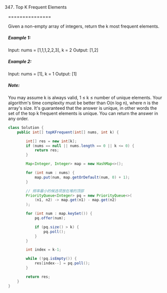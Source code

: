 347. Top K Frequent Elements

===============

Given a non-empty array of integers, return the k most frequent elements.

##### Example 1:

Input: nums = [1,1,1,2,2,3], k = 2
Output: [1,2]

##### Example 2:

Input: nums = [1], k = 1
Output: [1]

##### Note:

You may assume k is always valid, 1 ≤ k ≤ number of unique elements.
Your algorithm's time complexity must be better than O(n log n), where n is the array's size.
It's guaranteed that the answer is unique, in other words the set of the top k frequent elements is unique.
You can return the answer in any order.

```java
class Solution {
    public int[] topKFrequent(int[] nums, int k) {

        int[] res = new int[k];
        if (nums == null || nums.length == 0 || k <= 0) {
            return res;
        }

        Map<Integer, Integer> map = new HashMap<>();

        for (int num : nums) {
            map.put(num, map.getOrDefault(num, 0) + 1);
        }

        // 频率最小的候选项放在堆的顶部
        PriorityQueue<Integer> pq = new PriorityQueue<>(
            (n1, n2) -> map.get(n1) - map.get(n2)
        );

        for (int num : map.keySet()) {
            pq.offer(num);

            if (pq.size() > k) {
                pq.poll();
            }
        }

        int index = k-1;

        while (!pq.isEmpty()) {
            res[index--] = pq.poll();
        }

        return res;
    }
}
```

